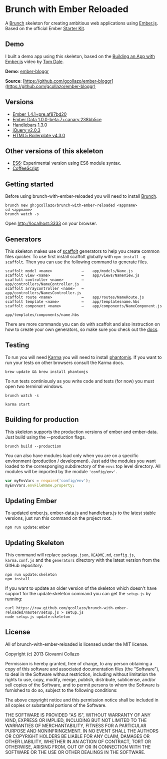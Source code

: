# Brunch with Ember Reloaded

A [Brunch](http://brunch.io) skeleton for creating ambitious web applications using [Ember.js](http://emberjs.com). Based on the official Ember [Starter Kit](https://github.com/emberjs/starter-kit/archive/master.zip).

## Demo

I built a demo app using this skeleton, based on the [Building an App with Ember.js](http://www.youtube.com/watch?v=Ga99hMi7wfY) video by [Tom Dale](http://twitter.com/tomdale).

**Demo**: [ember-bloggr](http://dev.gcollazo.com/ember-bloggr)

**Source**: [https://github.com/gcollazo/ember-bloggr](https://github.com/gcollazo/ember-bloggr)

## Versions
- [Ember 1.4.1+pre.af87bd20](http://emberjs.com)
- [Ember Data 1.0.0-beta.7+canary.238bb5ce](https://github.com/emberjs/data)
- [Handlebars 1.3.0](http://handlebarsjs.com)
- [jQuery v2.0.3](http://jquery.com)
- [HTML5 Boilerplate v4.3.0](http://html5boilerplate.com)

## Other versions of this skeleton

- [ES6](https://github.com/gcollazo/brunch-with-ember-reloaded/tree/es6): Experimental version using ES6 module syntax.
- [CoffeeScript](https://github.com/gcollazo/brunch-with-ember-reloaded/tree/coffeescript)


## Getting started

Before using brunch-with-ember-reloaded you will need to install [Brunch](http://brunch.io/).

```
brunch new gh:gcollazo/brunch-with-ember-reloaded <appname>
cd <appname>
brunch watch -s
```
Open [http://localhost:3333](http://localhost:3333) on your browser.

## Generators

This skeleton makes use of [scaffolt](https://github.com/paulmillr/scaffolt#readme) generators to help you create common files quicker. To use first install scaffolt globally with `npm install -g scaffolt`. Then you can use the following command to generate files.

```
scaffolt model <name>             →    app/models/Name.js
scaffolt view <name>              →    app/views/NameView.js
scaffolt controller <name>        →    app/controllers/NameController.js
scaffolt arraycontroller <name>   →    app/controllers/NamesController.js
scaffolt route <name>             →    app/routes/NameRoute.js
scaffolt template <name>          →    app/templatesname.hbs
scaffolt component <name>         →    app/components/NameComponent.js
                                       app/templates/components/name.hbs
```

There are more commands you can do with scaffolt and also instruction on how to create your own generators, so make sure you check out the [docs](https://github.com/paulmillr/scaffolt#readme).

## Testing

To run you will need [Karma](https://github.com/karma-runner) you will need to install [phantomjs](https://github.com/ariya/phantomjs). If you want to run your tests on other browsers consult the Karma docs.

```
brew update && brew install phantomjs
```

To run tests continiously as you write code and tests (for now) you must open two terminal windows.

```
brunch watch -s
```

```
karma start
```

## Building for production
This skeleton supports the production versions of ember and ember-data. Just build using the --production flags.

```
brunch build --production
```

You can also have modules load only when you are on a specific environment (production / development). Just add the modules you want loaded to the corresponging subdirectory of the `envs` top level directory. All modules will be imported by the module `'config/env'`.

```js
var myEnvVars = require('config/env');
myEnvVars.envFileName.property;
```


## Updating Ember

To updated ember.js, ember-data.js and handlebars.js to the latest stable versions, just run this command on the project root.

```
npm run update:ember
```

## Updating Skeleton

This command will replace `package.json`, `README.md`, `config.js`, `karma.conf.js` and the `generators` directory with the latest version from the GitHub repository.

```
npm run update:skeleton
npm install
```
If you want to update an older version of the skeleton which doesn't have support for the update:skeleton command you can get the `setup.js` by running:

```
curl https://raw.github.com/gcollazo/brunch-with-ember-reloaded/master/setup.js > setup.js
node setup.js update:skeleton
```

## License

All of brunch-with-ember-reloaded is licensed under the MIT license.

Copyright (c) 2013 Giovanni Collazo

Permission is hereby granted, free of charge, to any person obtaining a copy of this software and associated documentation files (the "Software"), to deal in the Software without restriction, including without limitation the rights to use, copy, modify, merge, publish, distribute, sublicense, and/or sell copies of the Software, and to permit persons to whom the Software is furnished to do so, subject to the following conditions:

The above copyright notice and this permission notice shall be included in all copies or substantial portions of the Software.

THE SOFTWARE IS PROVIDED "AS IS", WITHOUT WARRANTY OF ANY KIND, EXPRESS OR IMPLIED, INCLUDING BUT NOT LIMITED TO THE WARRANTIES OF MERCHANTABILITY, FITNESS FOR A PARTICULAR PURPOSE AND NONINFRINGEMENT. IN NO EVENT SHALL THE AUTHORS OR COPYRIGHT HOLDERS BE LIABLE FOR ANY CLAIM, DAMAGES OR OTHER LIABILITY, WHETHER IN AN ACTION OF CONTRACT, TORT OR OTHERWISE, ARISING FROM, OUT OF OR IN CONNECTION WITH THE SOFTWARE OR THE USE OR OTHER DEALINGS IN THE SOFTWARE.
